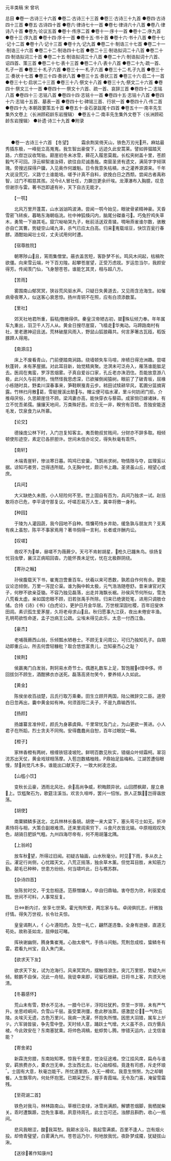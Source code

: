 <!-- { "loadSidebar": true } -->
元丰类稿 宋 曾巩

总目
●卷一·古诗三十六首
●卷二·古诗三十三首
●卷三·古诗三十九首
●卷四·古诗四十三首
●卷五·古诗四十首
●卷六·律诗七十一首
●卷七·律诗六十八首
●卷八·律诗八十首
●卷九·论议五首
●卷十·传序二首
●卷十一·序十一首
●卷十二·序九首
●卷十三·序九首
●卷十四·序十一首
●卷十五·书十首
●卷十六·书十八首
●卷十七·记十二首
●卷十八·记十三首
●卷十九·记九首
●卷二十·制诰三十七首
●卷二十一·制诰三十六首
●卷二十二·制诰四十七首
●卷二十三·制诰拟词二十八首
●卷二十四·制诰拟词三十首
●卷二十五·制诰拟词三十八首
●卷二十六·制诰拟词十六首、诏四首、策三首
●卷二十七·表十三首
●卷二十八·表十八首
●卷二十九·疏一首、札子一首
●卷三十·札子六首
●卷三十一·札子六首
●卷三十二·札子九首
●卷三十三·奏状十七首
●卷三十四·奏状八首
●卷三十五·奏状三首
●卷三十六·启二十一首
●卷三十七·启状二十三首
●卷三十八·祭文十八首
●卷三十九·祭文二十六首
●卷四十·祭文三十一首
●卷四十一·祭文十六首、疏一首、哀辞三首
●卷四十二·志铭八首
●卷四十三·志铭八首
●卷四十四·志铭十一首
●卷四十五·志铭十八首
●卷四十六·志铭十五首、墓表一首
●卷四十七·碑铭三首、行状一首
●卷四十八·传二首
●卷四十九·本朝政要策五十首
●卷五十·金石录跋尾十四首
●卷五十一·南丰先生集外文卷上〈长洲顾崧龄东岩搜辑〉
●卷五十二·南丰先生集外文卷下〈长洲顾崧龄东岩搜辑〉
●补遗·诗三十九首
●附录

　

　
●卷一·古诗三十六首
【冬望】
　　霜余荆吴倚天山，铁色万刃光开。麻姑最秀插东极，一峰挺立高嵬嵬。我生智出豪俊下，远迹久此安蒿莱。譬如骅骝踏天路，六辔岂议收驽骀。巅崖初冬未冰雪，藓花入履思莫裁。长松夹树盖十里，苍颜毅气不可回。浮云柳絮谁汝碍，欲往自尼诚愚哉。南窗圣贤有遗文，满简字字倾琪瑰。旁搜远探得户牖，入见奥作何雄魁。日令我意失枯槁，水之灌养源源来。千年大说没荒冗，义路寸土谁能培。嗟予计真不自料，欲挽白日之西颓。尝闻古者禹称智，过门不暇慈其孩。况今人冒壮任，力蹶岂更余纤埃。龙潭瀑布入胸臆，叹息但谢宗与雷。著书岂即遽有补，天下自古无能才。

　　【一鹗】

　　北风万里开蓬蒿，山水汹汹鸣波涛。尝闻一鹗今始见，眼驶骨紧精神豪。天昏雪密飞转疾，暮略东海朝临洮。社中神狐倏闪内，脑尾分磔垂弓。巧兔狞鸡失草木，勇鸷一下崩其毛。窟穴呦呦哭九子，帐前活送双青猱。啁啾燕雀谁尔数，骇散亦自亡其曹。势疑空山竭九泽，杀气已应太白高。归来嵬载俎豆，快饮百瓮行春醪。酒酣始闻壮士叹，丈夫试用何时遭。

　　【宿尊胜院】

　　朝寒陟山且，宵雨集僧堂。蔽衣盖苦短，客卧梦不长。鸣风木间起，枯槁吹欲僵。向来雪云端，叶下百刃隍。起攀苍崖望，正受万虑戕。岁运忽当尔，我颜安得芳。传闻羡门仙，飞身憩苍苍。谁能乞其灵，相与超八方。

　　【苦雨】

　　雾围南山郁冥冥，狭谷荒风驱水声。只疑日失黄道去，又见雨含沧海生。如催病骨夜寒入，似送客心衰思惊。扬州青铜不在照，应有白须添数茎。

　　【里社】

　　郊天社地君所重，翦秸匏微得供。秦皇汉帝陋古初，桀殊坛倾力奉。年年属车九重出，羽卫千人万人从。黄金日搜尽崖窟，飞樯走华夷动。马蹄路南村有社，里老邀神迎且送。荒林破屋风雨入，野鼠山狐狼藉共。何言茅箸古瓦瓯，稻饭豚蹄人得用。

　　【南源庄】

　　床上不废看青山，门前便踏南涧路。绕墙顿失车马喧，岸帻日得沧洲趣。尝嗟秋蓬转，未有茅屋据。对此耳目新，始觉精爽聚。沧溟未可泛舟入，雁荡谁能胝足去。医闾在夷蛮，罗浮苦烟雾。子真自爱谷口家，孔丘老亦洙泗住。吾能放意游八极，此兴久与前贤附。悄然怪我思虑深，已欲摧倒闻猿树。眼前了了破青坂，屈椽小栋随时具，野柔川深春事来，笋鞋瞑戛青云步。秫田试犊耕早风，茗圃分篮摘宵露。竹林扫月散葛，雪艇搜溪出鲂与。帽尘便可临水濯，里斗何妨闭门拒。介推母厌俗，久思颠崖住不顾。梁鸿妻亦高，能快穿衣与藜茹。成家倘已嫁诸妹，有立不忧吾弟孺。攘攘天地间，万类殊好恶。欢合无一非，睽穷有百牾。吾独安能逐毛发，饮泉食力从所慕。

　　【论交】

　　德操庞公林下时，入门岂复知客主。夷吾鲍叔贫贱间，分财亦不辞多取。相倾顿使形迹空，素定已各肝胆许。世间未信亦论交，得失秋毫有乖忤。

　　【南轩】

　　木端青崖轩，惨淡寒日暮。鸣鸠已安巢，飞鹊尚求树。物情限与夺，兹理奚以据。谅知巧者劳，岂得违所赋。久无胸中忧，颇识书上趣。圣贤虽山丘，相望心或庶。

　　【兵间】

　　大义缺绝久未图，小人轻险何不至。世上固自有百为，兵间乃独求一试。赵括敢将亦已危，李平请守那复议。吁嗟忍易万人生，冀幸将徼一身利。

　　【种园】

　　于陵为人灌园蔬，我今园地不自种。惰慵苟恃乡井助，缓急孰与朋友共？支离有疾上虽恕，陈平不事家焉用？著书倘得一言利，长者或许酬内讼。

　　【叹嗟】

　　夜叹不为单，昼嗟不为薇蕨少。天弓不肯射胡星，枪久已躔朱鸟。徐扬复忧羽虫孽，襄汉正病昭回杳。力能怀畏未足忧，忧在北极群阴绕。

　　【寄孙之翰】

　　孙侯腹载天下书，崔嵬岂啻重百车。伏羲以来可悉数，孰若自作何有余。更能议论恣倾倒，万里一泻昆仑渠。谁为胸中斡太极，元气浩浩随卷舒。昔来谏官对天子，何秽不欲亲芟锄。不容乃独见磊落，出走并海飘长裾。孙侯风节何所似，雪洗八荒看太虚。亲如国忠眼不顾，旧若张禹手所除。归来已绝褒贬笔，进用只调敖仓储。合持《诗》《书》《白虎论》，更护日月金华居。万世根深固社稷，百年旧叟休田闾。素识孤生爱茅屋，久将老母求山且。秋归愿事九江获，夜出未倦安丰渔。孔明苟欲性命遂，孟子岂病王公疏。尘埃未得见此乐，太息一付西江鱼。

　　【豪杰】

　　老哺薇蕨西山翁，乐倾瓢水陋巷士。不顾无复问周公，可归乃独知孔子。自期动即重丘山，所去何啻轻糠秕？取合悠悠富贵儿，岂知豪杰心之耻？

　　【侯荆】

　　侯嬴夷门白发翁，荆轲易水奇节士。偶邀礼数车上足，暂饱腥馆中侈。师回拔剑不顾生，酒酣拂衣亦送死。磊落高贤勿笑今，豢养倾人久如此。

　　【黄金】

　　陈侯坐收百战楚，吕氏行取万乘秦。田生立顾开两国，陆公微辞交二臣。道旁白日忽再出，囊中黄金如有神。何须首阳二夫子，不是九鼎输西邻。

　　【扬颜】

　　扬雄纂言准仲尼，颜氏为身慕虞舜。千里常忧及门止，为山更欲一篑进。小人君子在所蹈，烈士贪夫不同徇。安得蠢蠢尚自恕，百年过眼犹一瞬。

　　【橙子】

　　家林香橙有两树，根缠铁钮凌坡陀。鲜明百数见秋实，错缀众叶倾霜柯。翠羽流苏出天仗，黄金戏球相荡摩。入苞岂数橘柚贱，Ρ鼎始足盐梅和。江湖苦遭俗眼慢，禁尚觉凡木多。谁能出口献天子，一致大树凌沧波。

　　【山槛小饮】

　　变秋长云豪，洒雨北风壮。余高尚争威，积晦颇异状。山回攒枫颠，屋立悬上。饮槛聚石为，歌筵注溪当。欢言久喧哗，罢兴一怊怅。旅人正飘，岂得谐放荡。

　　【胡使】

　　南粟鳞鳞多送北，北兵林林长备胡。胡使一来大梁下，塞头弯弓士如无。折冲素恃将与相，大策合副艰难须。还来里闾索穷下，斗食尺衣皆北输。中原相观叹失色，胡骑日肥妖气粗。九州四海尽帝有，何不用胡藩北隅。

　　【上翁岭】

　　放车秋望，所得过旧闻。初疑古轴画，山水秋毫分。时见下雨，多从衣上云。濯足行尚侧，心忧踏天文。八荒正摇落，独余草木薰。但觉耳目胜，未知筋力勤。颠毛已种种，世患方纷纷。何当啸吟此，日与樵苏群。

　　【杂诗四首】

　　张陈贫时交，干戈忽相逐。范蔡憎嫌人，卒自归鼎轴。害夺怨为欣，利驱爱成戮。世间不可料，人事常反复。

　　日断内讨，坐享七世荣。霍光徇所爱，两忘家与名。卓阔俱抗志，纤微独纡情。得失万世视，长令壮夫惊。

　　皇皇谒荆人，亻心々遵阳虎。及觉一礼亡，翩然遂违鲁。全身有逊接，直道无苟处。故称圣如龙，屈伸兹可睹。

　　挥袂谢幽侧，腾身集崔嵬。心胎太极气，手扬斗间魁。荒荆忽成桂，蛰鳞冬有雷。君看九州宝，自入朱门来。

　　【欲求天下友】

　　欲求天下友，试为沧海行。风来冥冥内，摆触怪浪生。突兀万里怒，势疑九州倾。鲸鹏不自保，况此一舟轻。我徒幸来即，可留石根耕。日将书上客，共须天地清。

　　【冬暮感怀】

　　荒山未有雪，野水不见冰。一腊今已半，浮阳壮犹矜。奈至一岁除，未有严气升。坐思崆峒间，负雪山千层。虽受栗冽僵，愈此秽浊蒸。感激昆仑，一气吹丘陵。炎埃灭无遗，古色万里兴。我病一洗濯，怀抱失所憎。因思大羽猎，属车上がテ。六军骑皆骏，争先雪中登。天时倾人意，踊跃士气增。大义虽不杀，四方慑兵棱。今此效安在？东南塞犹乘。将帅色凋槁，蚍蜉势し腾。惨错天运内，止戈信谁能？

　　【寄舍弟】

　　新霖洗穷腊，东南始知寒。惊我千里意，觉汝征途难。空江挂风席，扁舟与谁安。羁旅费亦久，橐衣岂无单。念汝西北去，壮心始桓桓。竟逢有司惑，斥走怀琅。士固有大意，秋毫岂能干。所忧道里困，久无一樽欢。我意生恻恻，为之却朝餐。人生飘零内，何处怀抱宽。已期采芝乐，握手青霞端。无令及门喜，淹留雪霜残。

　　【至荷湖二首】

　　铁色对我马，林林路南山。草根已变绿，冰雪尚满颜。解镳苍烟脚，我栖就柴关。乖时遭飘踬，岂免生事艰。夙意待周孔，此士岂可还。浊醪且斟酌，收心一瓶间。

　　悲风我眼涩，酸我耳愁。我颠水没马，我起雪满裘。百里不逢人，岂有烟火投。却倚青璧望，白雾满九州。苍苍运乃尔，何地放我忧。夜卧梦成魇，犹疑拔山湫。

　　【送徐著作知康州】

